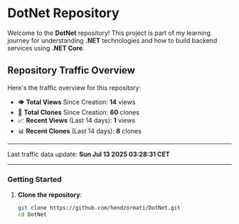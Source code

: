 # DotNet Repository

Welcome to the **DotNet** repository! This project is part of my learning journey for understanding **.NET** technologies and how to build backend services using **.NET Core**. 

## Repository Traffic Overview

Here's the traffic overview for this repository:

- 👁️ **Total Views** Since Creation: **14** views
- 🔄 **Total Clones** Since Creation: **60** clones
- 📈 **Recent Views** (Last 14 days): **1** views
- 📊 **Recent Clones** (Last 14 days): **8** clones

---

Last traffic data update: **Sun Jul 13 2025 03:28:31 CET**

---
### Getting Started

1. **Clone the repository**:
   ```bash
   git clone https://github.com/hendzormati/DotNet.git
   cd DotNet
